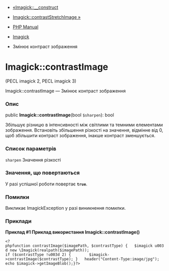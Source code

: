 - [«Imagick::\_\_construct](imagick.construct.md)
- [Imagick::contrastStretchImage »](imagick.contraststretchimage.md)

- [PHP Manual](index.md)
- [Imagick](class.imagick.md)
- Змінює контраст зображення

# Imagick::contrastImage

(PECL imagick 2, PECL imagick 3)

Imagick::contrastImage — Змінює контраст зображення

### Опис

public **Imagick::contrastImage**(bool `$sharpen`): bool

Збільшує різницю в інтенсивності між світлими та темними елементами
зображення. Встановіть збільшення різкості на значення, відмінне від 0,
щоб збільшити контраст зображення, інакше контраст
зменшується.

### Список параметрів

`sharpen`
Значення різкості

### Значення, що повертаються

У разі успішної роботи повертає **`true`**.

### Помилки

Викликає ImagickException у разі виникнення помилки.

### Приклади

**Приклад #1 Приклад використання **Imagick::contrastImage()****

`<?phpfunction contrastImage($imagePath, $contrastType) {   $imagick u003d new \Imagick(realpath($imagePath)); if ($contrastType !u003d 2) {        $imagick->contrastImage($contrastType); }   header("Content-Type:image/jpg"); echo $imagick->getImageBlob();}?> `
